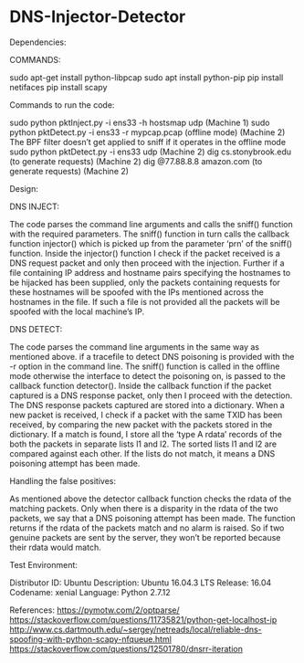 # DNS-Injector-Detector

Dependencies:

COMMANDS:

  sudo apt-get install python-libpcap 
  sudo apt install python-pip
  pip install netifaces
  pip install scapy

Commands to run the code:

  sudo python pktInject.py -i ens33 -h hostsmap udp      (Machine 1)
  sudo python pktDetect.py -i ens33 -r mypcap.pcap      (offline mode) (Machine 2)
  The BPF filter doesn’t get applied to sniff if it operates in the offline mode
  sudo python pktDetect.py -i ens33  udp                        (Machine 2)
  dig cs.stonybrook.edu (to generate requests)               (Machine 2)
  dig @77.88.8.8 amazon.com (to generate requests)    (Machine 2)

Design:

DNS INJECT:

  The code parses the command line arguments and calls the sniff() function with the 
  required parameters. The sniff() function in turn calls the callback function injector() which is 
  picked up from the parameter ‘prn’ of the sniff() function.
  Inside the injector() function I check if the packet received is a DNS request packet and only then
  proceed with the injection. Further if a file containing IP address and hostname pairs 
  specifying the hostnames to be hijacked has been supplied, only the packets containing 
  requests for these hostnames will be spoofed with the IPs mentioned across the hostnames in 
  the file. If such a file is not provided all the packets will be spoofed with the local machine’s IP.

DNS DETECT:

  The code parses the command line arguments in the same way as mentioned above. if a tracefile 
  to detect DNS poisoning is provided with the -r option in the command line. The sniff() function 
  is called in the offline mode otherwise the interface to detect the poisoning on, is passed to the 
  callback function detector(). Inside the callback function if the packet captured is a DNS 
  response packet, only then I proceed with the detection. The DNS response packets captured 
  are stored into a dictionary. When a new packet is received, I check if a packet with the same 
  TXID has been received, by comparing the new packet with the packets stored in the dictionary. 
  If a match is found, I store all the ‘type A rdata’ records of the both the packets in separate lists l1 
  and l2. The sorted lists l1 and l2 are compared against each other. If the lists do not match, it means a
  DNS poisoning attempt has been made.

Handling the false positives:

  As mentioned above the detector callback function checks the rdata of the matching packets. 
  Only when there is a disparity in the rdata of the two packets, we say that a DNS poisoning 
  attempt has been made. The function returns if the rdata of the packets match and no alarm is raised.
  So if two genuine packets are sent by the server, they won’t be reported because their rdata would match.

Test Environment:

  Distributor ID:	Ubuntu
  Description:		Ubuntu 16.04.3 LTS
  Release:		16.04
  Codename:		xenial
  Language: 		Python 2.7.12

References:
  https://pymotw.com/2/optparse/
  https://stackoverflow.com/questions/11735821/python-get-localhost-ip 
  http://www.cs.dartmouth.edu/~sergey/netreads/local/reliable-dns-spoofing-with-python-scapy-nfqueue.html
  https://stackoverflow.com/questions/12501780/dnsrr-iteration





 




